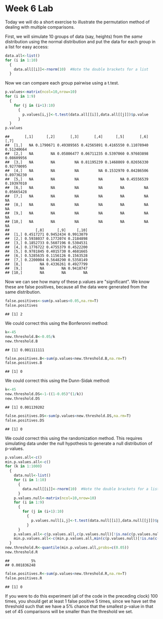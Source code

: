 Week 6 Lab
=============
  
Today we will do a short exercise to illustrate the permutation method of dealing with multiple comparisons.

First, we will simulate 10 groups of data (say, heights) from the *same* distribution using the normal distribution and put the data for each group in a list for easy access:


```r
data.all<-list()
for (i in 1:10)
  {
    data.all[[i]]<-rnorm(10)  #Note the double brackets for a list
  }
```

Now we can compare each group pairwise using a t.test.


```r
p.values<-matrix(ncol=10,nrow=10)
for (i in 1:9)
  {
    for (j in (i+1):10)
      {
        p.values[i,j]<-t.test(data.all[[i]],data.all[[j]])$p.value 
      }
  }
p.values
```

```
##       [,1]      [,2]       [,3]       [,4]      [,5]       [,6]       [,7]
##  [1,]   NA 0.1790671 0.49389565 0.42565891 0.4165550 0.11078940 0.51240664
##  [2,]   NA        NA 0.05806477 0.06711235 0.5397060 0.97603898 0.08609956
##  [3,]   NA        NA         NA 0.81195239 0.1468869 0.02656330 0.92770095
##  [4,]   NA        NA         NA         NA 0.1532970 0.04286506 0.89736230
##  [5,]   NA        NA         NA         NA        NA 0.45556539 0.19397010
##  [6,]   NA        NA         NA         NA        NA         NA 0.05665428
##  [7,]   NA        NA         NA         NA        NA         NA         NA
##  [8,]   NA        NA         NA         NA        NA         NA         NA
##  [9,]   NA        NA         NA         NA        NA         NA         NA
## [10,]   NA        NA         NA         NA        NA         NA         NA
##            [,8]      [,9]     [,10]
##  [1,] 0.4517271 0.9452434 0.9913079
##  [2,] 0.5938037 0.1772074 0.2184898
##  [3,] 0.1852733 0.5607196 0.5304531
##  [4,] 0.1776722 0.4755379 0.4522200
##  [5,] 0.9781845 0.4015730 0.4681665
##  [6,] 0.5285635 0.1156126 0.1563528
##  [7,] 0.2200004 0.5648290 0.5358149
##  [8,]        NA 0.4336261 0.4927799
##  [9,]        NA        NA 0.9418747
## [10,]        NA        NA        NA
```

Now we can see how many of these p.values are "significant". We know these are false positives, because all the data were generated from the same distribution.


```r
false.positives<-sum(p.values<0.05,na.rm=T)
false.positives
```

```
## [1] 2
```

We could correct this using the Bonferonni method:


```r
k<-45
new.threshold.B<-0.05/k
new.threshold.B
```

```
## [1] 0.001111111
```

```r
false.positives.B<-sum(p.values<new.threshold.B,na.rm=T)
false.positives.B
```

```
## [1] 0
```

We could correct this using the Dunn-Sidak method:


```r
k<-45
new.threshold.DS<-1-((1-0.05)^(1/k))
new.threshold.DS
```

```
## [1] 0.001139202
```

```r
false.positives.DS<-sum(p.values<new.threshold.DS,na.rm=T)
false.positives.DS
```

```
## [1] 0
```

We could correct this using the randomization method. This requires simulating data under the null hypothesis to generate a null distribution of p-values.



```r
p.values.all<-c()
min.p.values.all<-c()
for (k in 1:1000)
  {
    data.null<-list()
    for (i in 1:10)
      {
        data.null[[i]]<-rnorm(10)  #Note the double brackets for a list
      }
    p.values.null<-matrix(ncol=10,nrow=10)
    for (i in 1:9)
      {
        for (j in (i+1):10)
          {
            p.values.null[i,j]<-t.test(data.null[[i]],data.null[[j]])$p.value 
          }
      }
    p.values.all<-c(p.values.all,c(p.values.null)[!is.na(c(p.values.null))])
    min.p.values.all<-c(min.p.values.all,min(c(p.values.null)[!is.na(c(p.values.null))]))
  }
new.threshold.R<-quantile(min.p.values.all,probs=c(0.05))
new.threshold.R
```

```
##          5% 
## 0.001836248
```

```r
false.positives.R<-sum(p.values<new.threshold.R,na.rm=T)
false.positives.R
```

```
## [1] 0
```

If you were to do this experiment (all of the code in the preceding clock) 100 times, you should get at least 1 false positive 5 times, since we have set the threshold such that we have a 5% chance that the smallest p-value in that set of 45 comparisons will be smaller than the threshold we set.
